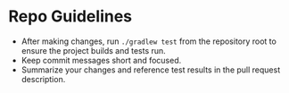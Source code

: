 # Repo Guidelines

- After making changes, run `./gradlew test` from the repository root to ensure the project builds and tests run.
- Keep commit messages short and focused.
- Summarize your changes and reference test results in the pull request description.
